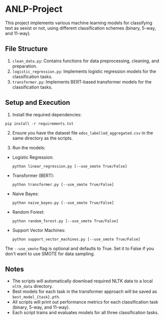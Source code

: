 # ANLP-Project

This project implements various machine learning models for classifying text as sexist or not, using different classification schemes (binary, 5-way, and 11-way).

## File Structure

1. `clean_data.py`: Contains functions for data preprocessing, cleaning, and preparation.
2. `logistic_regression.py`: Implements logistic regression models for the classification tasks.
3. `transformer.py`: Implements BERT-based transformer models for the classification tasks.

## Setup and Execution

1. Install the required dependencies:

```pip install -r requirements.txt```

2. Ensure you have the dataset file `edos_labelled_aggregated.csv` in the same directory as the scripts.

3. Run the models:

  - Logistic Regression:
    ```
    python linear_regression.py [--use_smote True/False]
    ```
  - Transformer (BERT):
    ```
    python transformer.py [--use_smote True/False]
    ```
  - Naive Bayes:
    ```
    python naive_bayes.py [--use_smote True/False]
    ```
  - Random Forest:
    ```
    python random_forest.py [--use_smote True/False]
    ```
  - Support Vector Machines:
    ```
    python support_vector_machines.py [--use_smote True/False]
    ```

The `--use_smote` flag is optional and defaults to True. Set it to False if you don't want to use SMOTE for data sampling.

## Notes

- The scripts will automatically download required NLTK data to a local `nltk_data` directory.
- Best models for each task in the transformer approach will be saved as `best_model_{task}.pth`.
- All scripts will print out performance metrics for each classification task (binary, 5-way, and 11-way).
- Each script trains and evaluates models for all three classification tasks.
